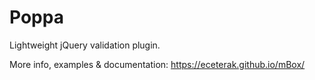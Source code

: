 # Poppa
Lightweight jQuery validation plugin.

More info, examples & documentation:
https://eceterak.github.io/mBox/
